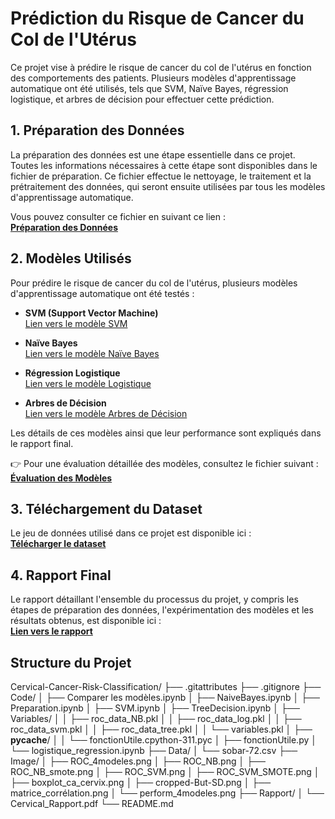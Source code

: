 # Prédiction du Risque de Cancer du Col de l'Utérus

Ce projet vise à prédire le risque de cancer du col de l'utérus en fonction des comportements des patients. Plusieurs modèles d'apprentissage automatique ont été utilisés, tels que SVM, Naïve Bayes, régression logistique, et arbres de décision pour effectuer cette prédiction.

## 1. Préparation des Données

La préparation des données est une étape essentielle dans ce projet. Toutes les informations nécessaires à cette étape sont disponibles dans le fichier de préparation. Ce fichier effectue le nettoyage, le traitement et la prétraitement des données, qui seront ensuite utilisées par tous les modèles d'apprentissage automatique.

Vous pouvez consulter ce fichier en suivant ce lien :  
**[Préparation des Données](https://github.com/marktr11/Cervical-Cancer-Risk-Classification/blob/main/Code/Preparation.ipynb)**


## 2. Modèles Utilisés

Pour prédire le risque de cancer du col de l'utérus, plusieurs modèles d'apprentissage automatique ont été testés :

- **SVM (Support Vector Machine)**  
  [Lien vers le modèle SVM](https://github.com/marktr11/Cervical-Cancer-Risk-Classification/blob/main/Code/SVM.ipynb)

- **Naïve Bayes**  
  [Lien vers le modèle Naïve Bayes](https://github.com/marktr11/Cervical-Cancer-Risk-Classification/blob/main/Code/NaiveBayes.ipynb)

- **Régression Logistique**  
  [Lien vers le modèle Logistique](https://github.com/marktr11/Cervical-Cancer-Risk-Classification/blob/main/Code/logistique_regression.ipynb)

- **Arbres de Décision**  
  [Lien vers le modèle Arbres de Décision](https://github.com/marktr11/Cervical-Cancer-Risk-Classification/blob/main/Code/TreeDecision.ipynb)

Les détails de ces modèles ainsi que leur performance sont expliqués dans le rapport final.

👉 Pour une évaluation détaillée des modèles, consultez le fichier suivant :  
**[Évaluation des Modèles](https://github.com/marktr11/Cervical-Cancer-Risk-Classification/blob/main/Code/Comparer%20les%20mod%C3%A8les.ipynb)**

## 3. Téléchargement du Dataset

Le jeu de données utilisé dans ce projet est disponible ici :  
**[Télécharger le dataset](https://github.com/marktr11/Cervical-Cancer-Risk-Classification/blob/main/Data/sobar-72.csv)**

## 4. Rapport Final

Le rapport détaillant l'ensemble du processus du projet, y compris les étapes de préparation des données, l'expérimentation des modèles et les résultats obtenus, est disponible ici :  
**[Lien vers le rapport](https://github.com/marktr11/Cervical-Cancer-Risk-Classification/blob/main/Rapport/Cervical_Rapport.pdf)**

## Structure du Projet

Cervical-Cancer-Risk-Classification/
├── .gitattributes
├── .gitignore
├── Code/
│   ├── Comparer les modèles.ipynb
│   ├── NaiveBayes.ipynb
│   ├── Preparation.ipynb
│   ├── SVM.ipynb
│   ├── TreeDecision.ipynb
│   ├── Variables/
│   │   ├── roc_data_NB.pkl
│   │   ├── roc_data_log.pkl
│   │   ├── roc_data_svm.pkl
│   │   ├── roc_data_tree.pkl
│   │   └── variables.pkl
│   ├── __pycache__/
│   │   └── fonctionUtile.cpython-311.pyc
│   ├── fonctionUtile.py
│   └── logistique_regression.ipynb
├── Data/
│   └── sobar-72.csv
├── Image/
│   ├── ROC_4modeles.png
│   ├── ROC_NB.png
│   ├── ROC_NB_smote.png
│   ├── ROC_SVM.png
│   ├── ROC_SVM_SMOTE.png
│   ├── boxplot_ca_cervix.png
│   ├── cropped-But-SD.png
│   ├── matrice_corrélation.png
│   └── perform_4modeles.png
├── Rapport/
│   └── Cervical_Rapport.pdf
└── README.md


